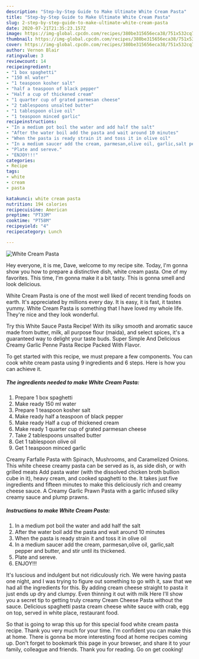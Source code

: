 ```yaml
---
description: "Step-by-Step Guide to Make Ultimate White Cream Pasta"
title: "Step-by-Step Guide to Make Ultimate White Cream Pasta"
slug: 2-step-by-step-guide-to-make-ultimate-white-cream-pasta
date: 2020-07-21T21:35:23.157Z
image: https://img-global.cpcdn.com/recipes/380be315656eca38/751x532cq70/white-cream-pasta-recipe-main-photo.jpg
thumbnail: https://img-global.cpcdn.com/recipes/380be315656eca38/751x532cq70/white-cream-pasta-recipe-main-photo.jpg
cover: https://img-global.cpcdn.com/recipes/380be315656eca38/751x532cq70/white-cream-pasta-recipe-main-photo.jpg
author: Vernon Blair
ratingvalue: 3
reviewcount: 14
recipeingredient:
- "1 box spaghetti"
- "150 ml water"
- "1 teaspoon kosher salt"
- "half a teaspoon of black pepper"
- "Half a cup of thickened cream"
- "1 quarter cup of grated parmesan cheese"
- "2 tablespoons unsalted butter"
- "1 tablespoon olive oil"
- "1 teaspoon minced garlic"
recipeinstructions:
- "In a medium pot boil the water and add half the salt"
- "After the water boil add the pasta and wait around 10 minutes"
- "When the pasta is ready strain it and toss it in olive oil"
- "In a medium saucer add the cream, parmesan,olive oil, garlic,salt pepper and butter, and stir until its thickened."
- "Plate and sereve."
- "ENJOY!!!"
categories:
- Recipe
tags:
- white
- cream
- pasta

katakunci: white cream pasta 
nutrition: 194 calories
recipecuisine: American
preptime: "PT33M"
cooktime: "PT58M"
recipeyield: "4"
recipecategory: Lunch

---
```



![White Cream Pasta](https://img-global.cpcdn.com/recipes/380be315656eca38/751x532cq70/white-cream-pasta-recipe-main-photo.jpg)

Hey everyone, it is me, Dave, welcome to my recipe site. Today, I'm gonna show you how to prepare a distinctive dish, white cream pasta. One of my favorites. This time, I'm gonna make it a bit tasty. This is gonna smell and look delicious.

White Cream Pasta is one of the most well liked of recent trending foods on earth. It's appreciated by millions every day. It is easy, it is fast, it tastes yummy. White Cream Pasta is something that I have loved my whole life. They're nice and they look wonderful.

Try this White Sauce Pasta Recipe! With its silky smooth and aromatic sauce made from butter, milk, all purpose flour (maida), and select spices, it&#39;s a guaranteed way to delight your taste buds. Super Simple And Delicious Creamy Garlic Penne Pasta Recipe Packed With Flavor.


To get started with this recipe, we must prepare a few components. You can cook white cream pasta using 9 ingredients and 6 steps. Here is how you can achieve it.

<!--inarticleads1-->

##### The ingredients needed to make White Cream Pasta:

1. Prepare 1 box spaghetti
1. Make ready 150 ml water
1. Prepare 1 teaspoon kosher salt
1. Make ready half a teaspoon of black pepper
1. Make ready Half a cup of thickened cream
1. Make ready 1 quarter cup of grated parmesan cheese
1. Take 2 tablespoons unsalted butter
1. Get 1 tablespoon olive oil
1. Get 1 teaspoon minced garlic


Creamy Farfalle Pasta with Spinach, Mushrooms, and Caramelized Onions. This white cheese creamy pasta can be served as is, as side dish, or with grilled meats Add pasta water (with the dissolved chicken broth bullion cube in it), heavy cream, and cooked spaghetti to the. It takes just five ingredients and fifteen minutes to make this deliciously rich and creamy cheese sauce. A Creamy Garlic Prawn Pasta with a garlic infused silky creamy sauce and plump prawns. 

<!--inarticleads2-->

##### Instructions to make White Cream Pasta:

1. In a medium pot boil the water and add half the salt
1. After the water boil add the pasta and wait around 10 minutes
1. When the pasta is ready strain it and toss it in olive oil
1. In a medium saucer add the cream, parmesan,olive oil, garlic,salt pepper and butter, and stir until its thickened.
1. Plate and sereve.
1. ENJOY!!!


It&#39;s luscious and indulgent but not ridiculously rich. We were having pasta one night, and I was trying to figure out something to go with it, saw that we had all the ingredients for this. By adding cream cheese straight to pasta it just ends up dry and clumpy. Even thinning it out with milk Here I&#39;ll show you a secret tip to getting truly creamy Cream Cheese Pasta without the sauce. Delicious spaghetti pasta cream cheese white sauce with crab, egg on top, served in white place, restaurant food. 

So that is going to wrap this up for this special food white cream pasta recipe. Thank you very much for your time. I'm confident you can make this at home. There is gonna be more interesting food at home recipes coming up. Don't forget to bookmark this page in your browser, and share it to your family, colleague and friends. Thank you for reading. Go on get cooking!
